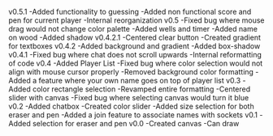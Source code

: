 v0.5.1
-Added functionality to guessing
-Added non functional score and pen for current player
-Internal reorganization
v0.5
-Fixed bug where mouse drag would not change color palette
-Added wells and timer
-Added name on wood
-Added shadow
v0.4.2.1
-Centered clear button
-Created gradient for textboxes
v0.4.2
-Added background and gradient
-Added box-shadow
v0.4.1
-Fixed bug where chat does not scroll upwards
-Internal reformatting of code
v0.4
-Added Player List
-Fixed bug where color selection would not align with mouse cursor properly
-Removed background color formatting
-Added a feature where your own name goes on top of player list
v0.3
-Added color rectangle selection
-Revamped entire formatting
-Centered slider with canvas
-Fixed bug where selecting canvas would turn it blue
v0.2
-Added chatbox
-Created color slider
-Added size selection for both eraser and pen
-Added a join feature to associate names with sockets
v0.1
-Added selection for eraser and pen
v0.0
-Created canvas
-Can draw